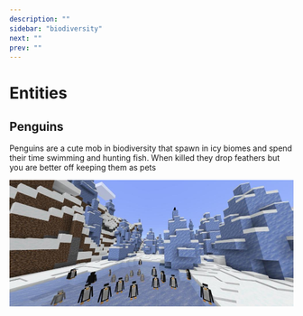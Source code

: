 ```yaml
---
description: ""
sidebar: "biodiversity"
next: ""
prev: ""
---
```


# Entities

## Penguins

Penguins are a cute mob in biodiversity that spawn in icy biomes and spend their time swimming and hunting fish. When killed they drop feathers but you are better off keeping them as pets

![Penguins](./entities/penguins.png)
